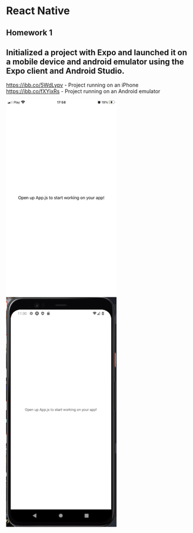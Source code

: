 # React Native

## Homework 1

## Initialized a project with Expo and launched it on a mobile device and android emulator using the Expo client and Android Studio.

https://ibb.co/5WdLypv - Project running on an iPhone
<br>
https://ibb.co/fXYjxRs - Project running on an Android emulator

<img src="./assets/iphone.jpg" alt="project running on a iPhone" width="300" height="auto">

<img src="./assets/android-emulator.png" alt="project running on a Android emulator" width="300" height="auto">

